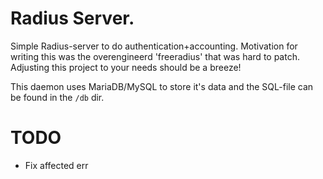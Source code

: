 Radius Server.
===================
Simple Radius-server to do authentication+accounting.
Motivation for writing this was the overengineerd 'freeradius' that
was hard to patch. Adjusting this project to your needs should be
a breeze!

This daemon uses MariaDB/MySQL to store it's data and the SQL-file can
be found in the `/db` dir.

TODO
====================
- Fix affected err
